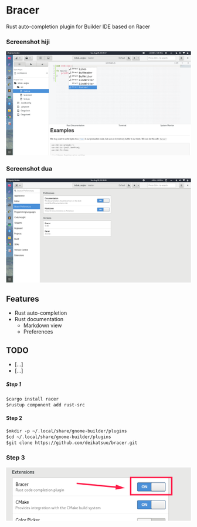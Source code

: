 # Bracer
Rust auto-completion plugin for Builder IDE based on Racer

### Screenshot hiji
![Example](/Screenshot/Bracer%20Documentation.png)

### Screenshot dua
![Example](/Screenshot/Bracer%20Preferences.png)
## Features
- Rust auto-completion
- Rust documentation
  - Markdown view
  - Preferences

## TODO
- [...]
- [...]

##### Step 1

```
$cargo install racer
$rustup component add rust-src
```

#### Step 2
```
$mkdir -p ~/.local/share/gnome-builder/plugins
$cd ~/.local/share/gnome-builder/plugins
$git clone https://github.com/deikatsuo/bracer.git
```

### Step 3
![Example](/Screenshot/Bracer%20Enable.png)

